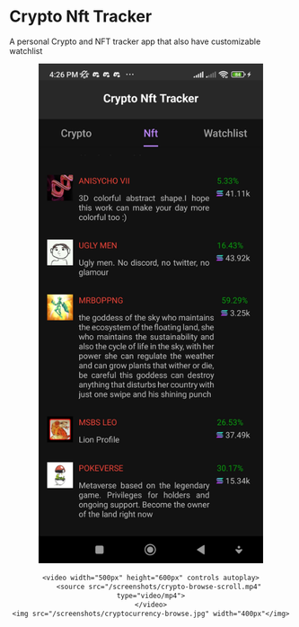 # Crypto Nft Tracker
A personal Crypto and NFT tracker app that also have customizable watchlist

<div align="center">
    <img src="/screenshots/nft-browse.jpg" width="400px"</img> 
    
    <video width="500px" height="600px" controls autoplay>
        <source src="/screenshots/crypto-browse-scroll.mp4"  type="video/mp4">
    </video>
    <img src="/screenshots/cryptocurrency-browse.jpg" width="400px"</img>
</div>
